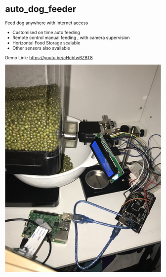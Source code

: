 # auto_dog_feeder
Feed dog anywhere with internet access

* Customised on time auto feeding
* Remote control manual feeding , with camera supervision
* Horizontal Food Storage scalable
* Other sensors also available 

Demo Link:
https://youtu.be/cHcbtw6ZBT8

![alt text](/auto_dog_feeder.jpg)
